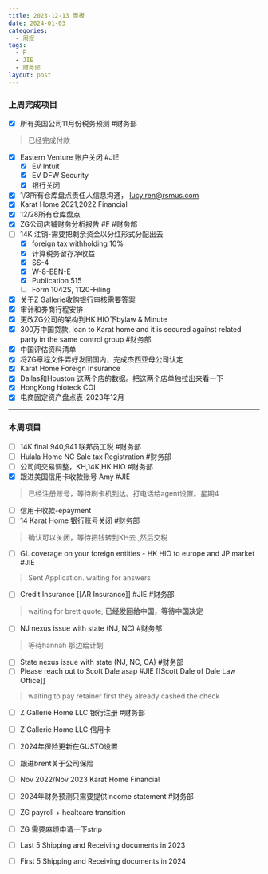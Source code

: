 ```yaml
---
title: 2023-12-13 周报
date: 2024-01-03
categories:
  - 周报
tags:
  - F
  - JIE
  - 财务部
layout: post
---
```

### 上周完成项目  
- [x] 所有美国公司11月份税务预测  #财务部 
>已经完成付款
- [x] Eastern Venture 账户关闭    #JIE 
	- [x] EV Intuit
	- [x] EV  DFW Security
	- [x] 银行关闭
- [x] 1/3所有仓库盘点责任人信息沟通， lucy.ren@rsmus.com
- [x] Karat Home 2021,2022 Financial
- [x] 12/28所有仓库盘点
- [x] ZG公司店铺财务分析报告 #F #财务部 
- [ ] 14K 注销-需要把剩余资金以分红形式分配出去   
	- [x] foreign tax withholding 10%
	- [x] 计算税务留存净收益
	- [x] SS-4
	- [x] W-8-BEN-E
	- [x] Publication 515
	- [ ] Form 1042S, 1120-Filing
- [x] 关于Z Gallerie收购银行审核需要答案
- [x] 审计和券商行程安排
- [x] 更改ZG公司的架构到HK HIO下bylaw & Minute
- [x] 300万中国贷款, loan to Karat home and it is secured against related party in the same control group #财务部 
- [x] 中国评估资料清单
- [x] 将ZG章程文件弄好发回国内，完成杰西亚母公司认定
- [x] Karat Home Foreign Insurance
- [x] Dallas和Houston 这两个店的数据。把这两个店单独拉出来看一下
- [x] HongKong hioteck COI 
- [x] 电商固定资产盘点表-2023年12月
---
### 本周项目

- [ ] 14K final 940,941 联邦员工税 #财务部
- [ ] Hulala Home NC Sale tax Registration  #财务部 
- [ ] 公司间交易调整，KH,14K,HK HIO #财务部 
- [x] 跟进美国信用卡收款账号 Amy #JIE 
> 已经注册账号，等待刷卡机到达。打电话给agent设置。星期4
- [ ] 信用卡收款-epayment
- [ ] 14 Karat Home 银行账号关闭 #财务部   
> 确认可以关闭，等待把钱转到KH去 ,然后交税
- [ ] GL coverage on your foreign entities  - HK HIO to europe and JP market #JIE 
> Sent Application. waiting for answers
- [ ] Credit Insurance [[AR Insurance]]     #JIE  #财务部 
> waiting for brett quote, **已经发回给中国，等待中国决定**
- [ ] NJ nexus issue with state (NJ, NC)  #财务部 
> 等待hannah 那边给计划  
- [ ] State nexus issue with state (NJ, NC, CA)  #财务部 
- [ ] Please reach out to Scott Dale asap #JIE    [[Scott Dale of Dale Law Office]]    
> waiting to pay retainer first
> they already cashed the check
- [ ] Z Gallerie Home LLC 银行注册 #财务部 
- [ ] Z Gallerie Home LLC 信用卡
- [ ] 2024年保险更新在GUSTO设置
- [ ] 跟进brent关于公司保险
- [ ] Nov 2022/Nov 2023 Karat Home Financial
- [ ] 2024年财务预测只需要提供income statement #财务部 
- [ ] ZG payroll + healtcare transition
- [ ] ZG  需要麻烦申请一下strip
- [ ] Last 5 Shipping and Receiving documents in 2023
- [ ] First 5 Shipping and Receiving documents in 2024


























































































































































































